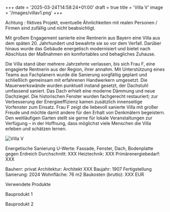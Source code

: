 +++
date = '2025-03-24T14:58:24+01:00'
draft = true
title = 'Villa V'
image = '/images/villav1.png'
+++


Achtung : fiktives Projekt, eventuelle Ähnlichkeiten mit realen Personen / Firmen sind zufällig und nicht beabsichtigt. 


Mit großem Engagement sanierte eine Rentnerin aus Bayern eine Villa aus dem späten 20. Jahrhundert und bewahrte sie so vor dem Verfall. Darüber hinaus wurde das Gebäude energetisch modernisiert und bietet nach Abschluss der Maßnahmen ein komfortables und behagliches Zuhause.


Die Villa stand über mehrere Jahrzehnte verlassen, bis sich Frau F, eine engagierte Rentnerin aus der Region, ihrer annahm. Mit Unterstützung eines Teams aus Fachplanern wurde die Sanierung sorgfältig geplant und schließlich gemeinsam mit erfahrenen Handwerkern umgesetzt.
Die Mauerwerkswände wurden punktuell instand gesetzt, der Dachstuhl umfassend saniert. Das Dach erhielt eine moderne Dämmung und neue Dachziegel. Die historischen Fenster wurden fachgerecht restauriert; zur Verbesserung der Energieeffizienz kamen zusätzlich innenseitige Vorfenster zum Einsatz.
Frau F zeigt die liebevoll sanierte Villa mit großer Freude und möchte damit andere für den Erhalt von Denkmälern begeistern. Den weitläufigen Garten stellt sie gerne für lokale Veranstaltungen zur Verfügung – in der Hoffnung, dass möglichst viele Menschen die Villa erleben und schätzen lernen.


![Villa V](/images/villav2.jpg)


Energetische Sanierung
U-Werte: 
Fassade, Fenster, Dach, Bodenplatte gegen Erdreich
Durchschnitt: XXX
Heiztechnik: XXX
Primärenergiebedarf: XXX


Bauherr: privat
Architektur: Architekt XXX
Baujahr: 1907
Fertigstellung Sanierung: 2024
Wohnfläche: 76 m2
Baukosten (brutto): XXX EUR


Verwendete Produkte

Bauprodukt 1

Bauprodukt 2


